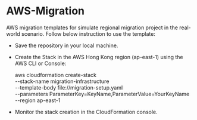 # AWS-Migration
AWS migration templates for simulate regional migration project in the real-world scenario.
Follow below instruction to use the template:
- Save the repository in your local machine.
- Create the Stack in the AWS Hong Kong region (ap-east-1) using the AWS CLI or Console:
  
  aws cloudformation create-stack \
  --stack-name migration-infrastructure \
  --template-body file://migration-setup.yaml \
  --parameters ParameterKey=KeyName,ParameterValue=YourKeyName \
  --region ap-east-1

- Monitor the stack creation in the CloudFormation console.
